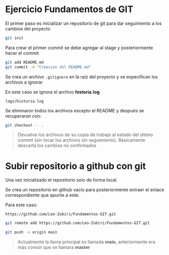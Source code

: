 # Ejercicio Fundamentos de GIT

El primer paso es inicializar un repositorio de git para dar seguimiento a los cambios del proyecto

```bash
git init    
```

Para crear el primer commit se debe agregar al stage y posteriormente hacer el commit

```bash
git add README.md
git commit -m "Creacion del README.md"
```

Se crea un archivo `.gitignore` en la raíz del proyecto y se especifican los archivos a ignorar

En este caso se ignora el archivo **historia.log**

```gitignore
logs/historia.log
```

Se eliminaron todos los archivos excepto el README y después se recuperaron con:

```bash
git checkout -- .
```

> Devuelve los archivos de su copia de trabajo al estado del último commit (sin tocar los archivos sin seguimiento). Básicamente descarta los cambios no confirmados

# Subir repositorio a github con git

Una vez inicializado el repositorio solo de forma local.

Se crea un repositorio en github vacío para posteriormente extraer el enlace correspondiente que apunte a este.

Para este caso:

`https://github.com/Leo-Zubiri/Fundamentos-GIT.git`

```bash
git remote add https://github.com/Leo-Zubiri/Fundamentos-GIT.git

git push -u origin main
```

> Actualmente la llama principal es llamada **main**, anteriormente era más común que se llamara **master**